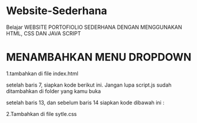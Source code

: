 # Website-Sederhana
Belajar
WEBSITE PORTOFIOLIO SEDERHANA DENGAN MENGGUNAKAN HTML, CSS DAN JAVA SCRIPT

# MENAMBAHKAN MENU DROPDOWN

1.tambahkan di file index.html

setelah baris 7, siapkan kode berikut ini. Jangan lupa script.js sudah ditambahkan di folder yang kamu buka

<script src="script.js" defer></script>

setelah baris 13, dan sebelum baris 14  siapkan kode dibawah ini :
<a href="#" class="tombol menu">
<span class="garis"></span>
<span class="garis"></span>
<span class="garis"></span>
</a>

2.Tambahkan di file sytle.css

